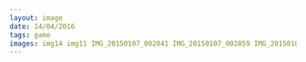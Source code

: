 ```yaml
---
layout: image
date: 14/04/2016
tags: game
images: img14 img11 IMG_20150107_002841 IMG_20150107_002859 IMG_20150107_003347 IMG_20150107_003732 IMG_20150107_003822 IMG_20150107_005335 IMG_20150629_082533
---
```

